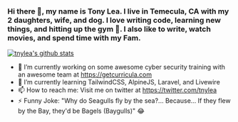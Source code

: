 ### Hi there 👋, my name is Tony Lea. I live in Temecula, CA with my 2 daughters, wife, and dog. I love writing code, learning new things, and hitting up the gym 💪. I also like to write, watch movies, and spend time with my Fam.

[![tnylea's github stats](https://github-readme-stats.vercel.app/api?username=tnylea)](https://github.com/tnylea/github-readme-stats)


- 🔭 I’m currently working on some awesome cyber security training with an awesome team at https://getcurricula.com
- 🌱 I’m currently learning TailwindCSS, AlpineJS, Laravel, and Livewire
- 📫 How to reach me: Visit me on twitter at https://twitter.com/tnylea
- ⚡ Funny Joke: "Why do Seagulls fly by the sea?... Because... If they flew by the Bay, they'd be Bagels (Baygulls)" 😂
